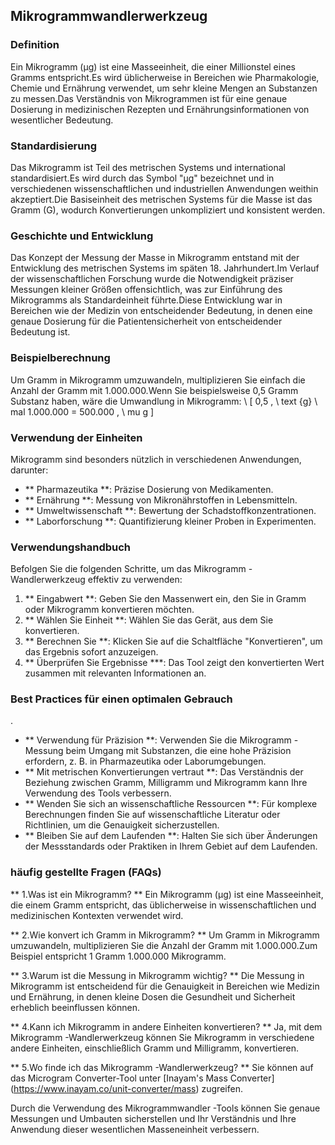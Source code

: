 ## Mikrogrammwandlerwerkzeug

### Definition
Ein Mikrogramm (µg) ist eine Masseeinheit, die einer Millionstel eines Gramms entspricht.Es wird üblicherweise in Bereichen wie Pharmakologie, Chemie und Ernährung verwendet, um sehr kleine Mengen an Substanzen zu messen.Das Verständnis von Mikrogrammen ist für eine genaue Dosierung in medizinischen Rezepten und Ernährungsinformationen von wesentlicher Bedeutung.

### Standardisierung
Das Mikrogramm ist Teil des metrischen Systems und international standardisiert.Es wird durch das Symbol "µg" bezeichnet und in verschiedenen wissenschaftlichen und industriellen Anwendungen weithin akzeptiert.Die Basiseinheit des metrischen Systems für die Masse ist das Gramm (G), wodurch Konvertierungen unkompliziert und konsistent werden.

### Geschichte und Entwicklung
Das Konzept der Messung der Masse in Mikrogramm entstand mit der Entwicklung des metrischen Systems im späten 18. Jahrhundert.Im Verlauf der wissenschaftlichen Forschung wurde die Notwendigkeit präziser Messungen kleiner Größen offensichtlich, was zur Einführung des Mikrogramms als Standardeinheit führte.Diese Entwicklung war in Bereichen wie der Medizin von entscheidender Bedeutung, in denen eine genaue Dosierung für die Patientensicherheit von entscheidender Bedeutung ist.

### Beispielberechnung
Um Gramm in Mikrogramm umzuwandeln, multiplizieren Sie einfach die Anzahl der Gramm mit 1.000.000.Wenn Sie beispielsweise 0,5 Gramm Substanz haben, wäre die Umwandlung in Mikrogramm:
\ [
0,5 \, \ text {g} \ mal 1.000.000 = 500.000 \, \ mu g
\]

### Verwendung der Einheiten
Mikrogramm sind besonders nützlich in verschiedenen Anwendungen, darunter:
- ** Pharmazeutika **: Präzise Dosierung von Medikamenten.
- ** Ernährung **: Messung von Mikronährstoffen in Lebensmitteln.
- ** Umweltwissenschaft **: Bewertung der Schadstoffkonzentrationen.
- ** Laborforschung **: Quantifizierung kleiner Proben in Experimenten.

### Verwendungshandbuch
Befolgen Sie die folgenden Schritte, um das Mikrogramm -Wandlerwerkzeug effektiv zu verwenden:
1. ** Eingabwert **: Geben Sie den Massenwert ein, den Sie in Gramm oder Mikrogramm konvertieren möchten.
2. ** Wählen Sie Einheit **: Wählen Sie das Gerät, aus dem Sie konvertieren.
3. ** Berechnen Sie **: Klicken Sie auf die Schaltfläche "Konvertieren", um das Ergebnis sofort anzuzeigen.
4. ** Überprüfen Sie Ergebnisse ***: Das Tool zeigt den konvertierten Wert zusammen mit relevanten Informationen an.

### Best Practices für einen optimalen Gebrauch
.
- ** Verwendung für Präzision **: Verwenden Sie die Mikrogramm -Messung beim Umgang mit Substanzen, die eine hohe Präzision erfordern, z. B. in Pharmazeutika oder Laborumgebungen.
- ** Mit metrischen Konvertierungen vertraut **: Das Verständnis der Beziehung zwischen Gramm, Milligramm und Mikrogramm kann Ihre Verwendung des Tools verbessern.
- ** Wenden Sie sich an wissenschaftliche Ressourcen **: Für komplexe Berechnungen finden Sie auf wissenschaftliche Literatur oder Richtlinien, um die Genauigkeit sicherzustellen.
- ** Bleiben Sie auf dem Laufenden **: Halten Sie sich über Änderungen der Messstandards oder Praktiken in Ihrem Gebiet auf dem Laufenden.

### häufig gestellte Fragen (FAQs)

** 1.Was ist ein Mikrogramm? **
Ein Mikrogramm (µg) ist eine Masseeinheit, die einem Gramm entspricht, das üblicherweise in wissenschaftlichen und medizinischen Kontexten verwendet wird.

** 2.Wie konvert ich Gramm in Mikrogramm? **
Um Gramm in Mikrogramm umzuwandeln, multiplizieren Sie die Anzahl der Gramm mit 1.000.000.Zum Beispiel entspricht 1 Gramm 1.000.000 Mikrogramm.

** 3.Warum ist die Messung in Mikrogramm wichtig? **
Die Messung in Mikrogramm ist entscheidend für die Genauigkeit in Bereichen wie Medizin und Ernährung, in denen kleine Dosen die Gesundheit und Sicherheit erheblich beeinflussen können.

** 4.Kann ich Mikrogramm in andere Einheiten konvertieren? **
Ja, mit dem Mikrogramm -Wandlerwerkzeug können Sie Mikrogramm in verschiedene andere Einheiten, einschließlich Gramm und Milligramm, konvertieren.

** 5.Wo finde ich das Mikrogramm -Wandlerwerkzeug? **
Sie können auf das Microgram Converter-Tool unter [Inayam's Mass Converter] (https://www.inayam.co/unit-converter/mass) zugreifen.

Durch die Verwendung des Mikrogrammwandler -Tools können Sie genaue Messungen und Umbauten sicherstellen und Ihr Verständnis und Ihre Anwendung dieser wesentlichen Masseneinheit verbessern.